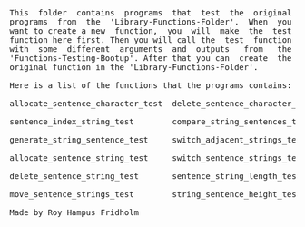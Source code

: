 
<pre>
This  folder  contains  programs  that  test  the  original
programs  from  the  'Library-Functions-Folder'.  When  you
want to create a new  function,  you  will  make  the  test
function here first. Then you will call the  test  function
with  some  different  arguments  and  outputs   from   the
'Functions-Testing-Bootup'. After that you can  create  the
original function in the 'Library-Functions-Folder'.

Here is a list of the functions that the programs contains:

allocate_sentence_character_test  delete_sentence_character_test

sentence_index_string_test        compare_string_sentences_test

generate_string_sentence_test     switch_adjacent_strings_test

allocate_sentence_string_test     switch_sentence_strings_test

delete_sentence_string_test       sentence_string_length_test

move_sentence_strings_test        string_sentence_height_test

Made by Roy Hampus Fridholm
</pre>
